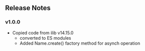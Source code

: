 ## Release Notes

### v1.0.0

* Copied code from ilib v14.15.0
    * converted to ES modules
    * Added Name.create() factory method for asynch operation
